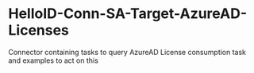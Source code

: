 # HelloID-Conn-SA-Target-AzureAD-Licenses
Connector containing tasks to query AzureAD License consumption task and examples to act on this
